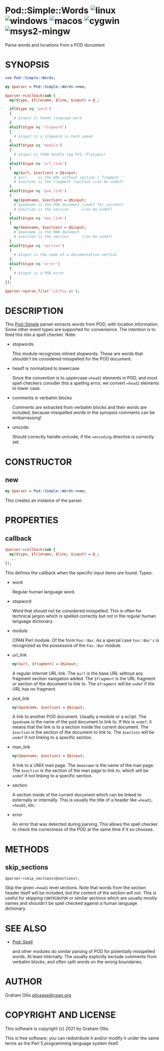 # Pod::Simple::Words ![linux](https://github.com/uperl/Pod-Simple-Words/workflows/linux/badge.svg) ![windows](https://github.com/uperl/Pod-Simple-Words/workflows/windows/badge.svg) ![macos](https://github.com/uperl/Pod-Simple-Words/workflows/macos/badge.svg) ![cygwin](https://github.com/uperl/Pod-Simple-Words/workflows/cygwin/badge.svg) ![msys2-mingw](https://github.com/uperl/Pod-Simple-Words/workflows/msys2-mingw/badge.svg)

Parse words and locations from a POD document

# SYNOPSIS

```perl
use Pod::Simple::Words;

my $parser = Pod::Simple::Words->new;

$parser->callback(sub {
  my($type, $filename, $line, $input) = @_;

  if($type eq 'word')
  {
    # $input is human language word
  }
  elsif($type eq 'stopword')
  {
    # $input is a stopword in tech speak
  }
  elsif($type eq 'module')
  {
    # $input is CPAN moudle (eg FFI::Platypus)
  }
  elsif($type eq 'url_link')
  {
    my($url, $section) = @$input;
    # $url     is the URL without section / fragment
    # $section is the fragment /section (can be undef)
  }
  elsif($type eq 'pod_link')
  {
    my($podname, $section) = @$input;
    # $podname is the POD document (undef for current)
    # $section is the section      (can be undef)
  }
  elsif($type eq 'man_link')
  {
    my($manname, $section) = @$input;
    # $manname is the MAN document
    # $section is the section      (can be undef)
  }
  elsif($type eq 'section')
  {
    # $input is the name of a documentation section
  }
  elsif($type eq 'error')
  {
    # $input is a POD error
  }
});

$parser->parse_file('lib/Foo.pm');
```

# DESCRIPTION

This [Pod::Simple](https://metacpan.org/pod/Pod::Simple) parser extracts words from POD, with location information.
Some other event types are supported for convenience.  The intention is to feed
this into a spell checker.  Note:

- stopwords

    This module recognizes inlined stopwords.  These are words that shouldn't be
    considered misspelled for the POD document.

- head1 is normalized to lowercase

    Since the convention is to uppercase `=head1` elements in POD, and most spell
    checkers consider this a spelling error, we convert `=head1` elements to lower
    case.

- comments in verbatim blocks

    Comments are extracted from verbatim blocks and their words are included,
    because misspelled words in the synopsis comments can be embarrassing!

- unicode

    Should correctly handle unicode, if the `=encoding` directive is correctly
    set.

# CONSTRUCTOR

## new

```perl
my $parser = Pod::Simple::Words->new;
```

This creates an instance of the parser.

# PROPERTIES

## callback

```perl
$parser->callback(sub {
  my($type, $filename, $line, $input) = @_;
  ...
});
```

This defines the callback when the specific input items are found.  Types:

- word

    Regular human language word.

- stopword

    Word that should not be considered misspelled.  This is often for technical
    jargon which is spelled correctly but not in the regular human language
    dictionary.

- module

    CPAN Perl module.  Of the form `Foo::Bar`.  As a special case `Foo::Bar's`
    is recognized as the possessive of the `Foo::Bar` module.

- url\_link

    ```perl
    my($url, $fragment) = @$input;
    ```

    A regular internet URL link.  The `$url` is the base URL without any
    fragment section navigation added.  The `$fragment` is the URL fragment or
    section of the document to link to.  The `$fragment` will be `undef` if the
    URL has no fragment.

- pod\_link

    ```perl
    my($podname, $section) = @$input;
    ```

    A link to another POD document.  Usually a module or a script.  The
    `$podname` is the name of the pod document to link to.  If this is
    `undef`, it means that the link is to a section inside the current
    document.  The `$section` is the section of the document to link to.
    The `$section` will be `undef` if not linking to a specific section.

- man\_link

    ```perl
    my($manname, $section) = @$input;
    ```

    A link to a UNIX man page.  The `$manname` is the name of the man page.
    The `$section` is the section of the man page to link to, which will be
    `undef` if not linking to a specific section.

- section

    A section inside of the current document which can be linked to externally
    or internally.  This is usually the title of a header like `=head1`, `=head2`,
    etc.

- error

    An error that was detected during parsing.  This allows the spell checker
    to check the correctness of the POD at the same time if it so chooses.

# METHODS

## skip\_sections

```
$parser->skip_sections(@sections);
```

Skip the given `=head1` level sections.  Note that words from the section header
itself will be included, but the content of the section will not.  This is useful
for skipping `CONTRIBUTOR` or similar sections which are usually mostly names and
shouldn't be spell checked against a human language dictionary.

# SEE ALSO

- [Pod::Spell](https://metacpan.org/pod/Pod::Spell)

    and other modules do similar parsing of POD for potentially misspelled words.  At least
    internally.  The usually explicitly exclude comments from verbatim blocks, and often
    split words on the wrong boundaries.

# AUTHOR

Graham Ollis <plicease@cpan.org>

# COPYRIGHT AND LICENSE

This software is copyright (c) 2021 by Graham Ollis.

This is free software; you can redistribute it and/or modify it under
the same terms as the Perl 5 programming language system itself.
